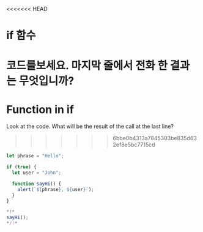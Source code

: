 
<<<<<<< HEAD
# if 함수
코드를보세요. 마지막 줄에서 전화 한 결과는 무엇입니까?
=======
# Function in if

Look at the code. What will be the result of the call at the last line?
>>>>>>> 6bbe0b4313a7845303be835d632ef8e5bc7715cd

```js run
let phrase = "Hello";

if (true) {
  let user = "John";

  function sayHi() {
    alert(`${phrase}, ${user}`);
  }
}

*!*
sayHi();
*/!*
```
